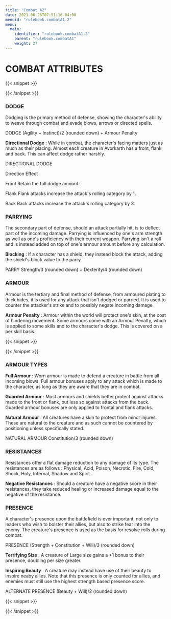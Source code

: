 ```yaml
---
title: "Combat A2"
date: 2021-06-28T07:51:16-04:00
menuid: "rulebook.combatA1.2"
menu:
  main:
    identifier: "rulebook.combatA1.2"
    parent: "rulebook.combatA1"
    weight: 27
---
```


# COMBAT ATTRIBUTES

{{< snippet >}}<div class="bookpage-columns"><div class="bookpage-column">{{< /snippet >}}

### DODGE
Dodging is the primary method of defense, showing the character's ability to
weave through combat and evade blows, arrows or directed spells.

DODGE (Agility + Instinct)/2 (rounded down) + Armour Penalty

**Directional Dodge** : While in combat, the character's facing matters just
as much as their placing. Almost each creature in Avorkarth has a front,
flank and back. This can affect dodge rather harshly.

DIRECTIONAL DODGE

Direction Effect

Front Retain the full dodge amount.

Flank Flank attacks increase the attack's rolling category by 1.

Back Back attacks increase the attack's rolling category by 3.

### PARRYING
The secondary part of defense, should an attack partially hit,
is to deflect part of the incoming damage. Parrying is influenced by one's
arm strength as well as one's proficiency with their current weapon.
Parrying isn't a roll and is instead added on top of one's armour amount before
any calculation.

**Blocking** : If a character has a shield, they instead block the attack,
adding the shield's block value to the parry.

PARRY Strength/3 (rounded down) + Dexterity/4 (rounded down)

### ARMOUR
Armour is the tertiary and final method of defense, from armoured plating to
thick hides, it is used for any attack that isn't dodged or parried.
It is used to counter the attacker's strike and to possibly negate incoming damage.

**Armour Penalty** : Armour within the world will protect one's skin, at the cost
of hindering movement. Some armours come with an Armour Penalty, which is applied
to some skills and to the character's dodge. This is covered on a per skill basis.

{{< snippet >}}</div><div class="bookpage-column">{{< /snippet >}}

### ARMOUR TYPES
**Full Armour** : Worn armour is made to defend a creature in battle from all
incoming blows. Full armour bonuses apply to any attack which is made to the
character, as long as they are aware that they are in combat.

**Guarded Armour** : Most armours and shields better protect against attacks
made to the front or flank, but less so against attacks from the back.
Guarded armour bonuses are only applied to frontal and flank attacks.

**Natural Armour** : All creatures have a skin to protect from minor injures.
These are natural to the creature and as such cannot be countered by positioning
unless specifically stated.

NATURAL ARMOUR Constitution/3 (rounded down)

### RESISTANCES
Resistances offer a flat damage reduction to any damage of its type.
The resistances are as follows : Physical, Acid, Poison, Necrotic, Fire,
Cold, Shock, Holy, Infernal, Shadow and Spirit.

**Negative Resistances** : Should a creature have a negative score in their
resistances, they take reduced healing or increased damage equal to the
negative of the resistance.

### PRESENCE
A character's presence upon the battlefield is ever important, not only to
leaders who wish to bolster their allies, but also to strike fear into the enemy.
The creature's presence is used as the basis for resolve rolls during combat.

PRESENCE (Strength + Constitution + Will)/3 (rounded down)

**Terrifying Size** : A creature of Large size gains a +1 bonus to their presence,
doubling per size greater.

**Inspiring Beauty** : A creature may instead have use of their beauty to inspire
neaby allies. Note that this presence is only counted for allies, and enemies
must still use the highest strength based presence score.

ALTERNATE PRESENCE (Beauty + Will)/2 (rounded down)

{{< snippet >}}</div></div>{{< /snippet >}}
